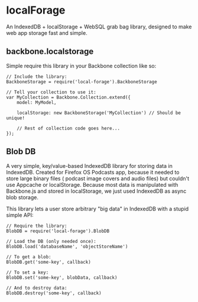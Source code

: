 # localForage #

An IndexedDB + localStorage + WebSQL grab bag library, designed to make web
app storage fast and simple.

## backbone.localstorage ##

Simple require this library in your Backbone collection like so:

    // Include the library:
    BackboneStorage = require('local-forage').BackboneStorage

    // Tell your collection to use it:
    var MyCollection = Backbone.Collection.extend({
        model: MyModel,

        localStorage: new BackboneStorage('MyCollection') // Should be unique!

        // Rest of collection code goes here...
    });

## Blob DB ##

A very simple, key/value-based IndexedDB library for storing data in IndexedDB.
Created for Firefox OS Podcasts app, because it needed to store large binary
files ( podcast image covers and audio files) but couldn't use Appcache or 
localStorage. Because most data is manipulated with Backbone.js and stored in
localStorage, we just used IndexedDB as async blob storage.

This library lets a user store arbitrary "big data" in IndexedDB with a
stupid simple API:

    // Require the library:
    BlobDB = require('local-forage').BlobDB

    // Load the DB (only needed once):
    BlobDB.load('databaseName', 'objectStoreName')

    // To get a blob:
    BlobDB.get('some-key', callback)

    // To set a key:
    BlobDB.set('some-key', blobData, callback)

    // And to destroy data:
    BlobDB.destroy('some-key', callback)
